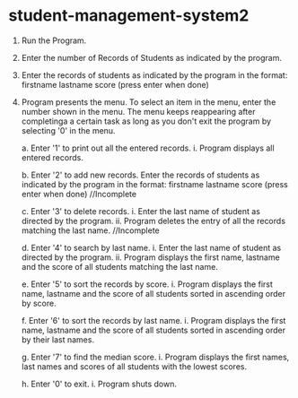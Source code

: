 # student-management-system2



1. Run the Program.

2. Enter the number of Records of Students as indicated by the program.

3. Enter the records of students as indicated by the program in the format: 
	firstname lastname score (press enter when done)

4. Program presents the menu. To select an item in the menu, enter the number shown in the menu. 
    The menu keeps reappearing after completinga a certain task as long as you don't exit the program by selecting '0' in the menu.


	a. Enter '1' to print out all the entered records.
		i. Program displays all entered records.


	b. Enter '2' to add new records.
		Enter the records of students as indicated by the program in the format: 
			firstname lastname score (press enter when done)
		//Incomplete


	c. Enter '3' to delete records.
		i. Enter the last name of student as directed by the program.
		ii. Program deletes the entry of all the records matching the last name.
		//Incomplete

	d. Enter '4' to search by last name.
		i. Enter the last name of student as directed by the program.
		ii. Program displays the first name, lastname and the score of all students matching the last name.

	e. Enter '5' to sort the records by score.
		i. Program displays the first name, lastname and the score of all students sorted in ascending order by score.	


	f. Enter '6' to sort the records by last name.
		i. Program displays the first name, lastname and the score of all students sorted in ascending order by their last names.


	g. Enter '7' to find the median score.
		i. Program displays the first names, last names and scores of all students with the lowest scores.


	h. Enter '0' to exit.
		i. Program shuts down.
	
